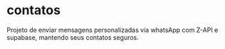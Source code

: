 # contatos
Projeto de enviar mensagens personalizadas via whatsApp com Z-API  e supabase, mantendo seus contatos seguros.
